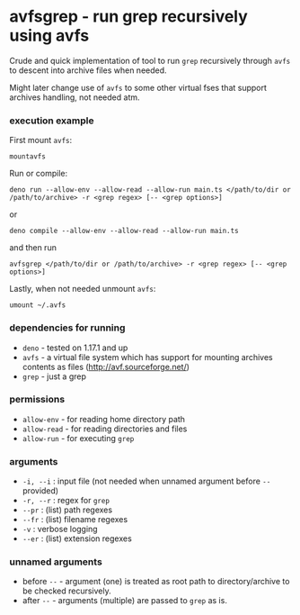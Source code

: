 # avfsgrep - run grep recursively using avfs

Crude and quick implementation of tool to run `grep` recursively through `avfs` to descent into archive files when needed.

Might later change use of `avfs` to some other virtual fses that support archives handling, not needed atm.

### execution example

First mount `avfs`:

```mountavfs```

Run or compile:

```deno run --allow-env --allow-read --allow-run main.ts </path/to/dir or /path/to/archive> -r <grep regex> [-- <grep options>]```

or

```deno compile --allow-env --allow-read --allow-run main.ts```

and then run

```avfsgrep </path/to/dir or /path/to/archive> -r <grep regex> [-- <grep options>]```

Lastly, when not needed unmount `avfs`:

```umount ~/.avfs```

### dependencies for running

- `deno` - tested on 1.17.1 and up
- `avfs` - a virtual file system which has support for mounting archives contents as files (http://avf.sourceforge.net/)
- `grep` - just a grep

### permissions

- `allow-env` - for reading home directory path
- `allow-read` - for reading directories and files
- `allow-run` - for executing `grep`

### arguments

- `-i, --i` : input file (not needed when unnamed argument before `--` provided)
- `-r, --r` : regex for `grep`
- `--pr` : (list) path regexes
- `--fr` : (list) filename regexes
- `-v` : verbose logging
- `--er` : (list) extension regexes

### unnamed arguments

- before `--` - argument (one) is treated as root path to directory/archive to be checked recursively.
- after `--` - arguments (multiple) are passed to `grep` as is.
